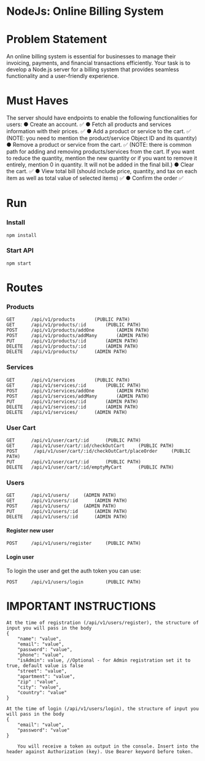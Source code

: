 
# NodeJs: Online Billing System


# Problem Statement
An online billing system is essential for businesses to manage their invoicing, payments,
and financial transactions efficiently. Your task is to develop a Node.js server for a billing
system that provides seamless functionality and a user-friendly experience.

# Must Haves
The server should have endpoints to enable the following functionalities for users:
● Create an account. ✅
● Fetch all products and services information with their prices. ✅
● Add a product or service to the cart. ✅ (NOTE: you need to mention the product/service Object ID and its quantity)
● Remove a product or service from the cart. ✅ (NOTE: there is common path for adding and removing products/services from the cart. If you want to reduce the quantity, mention the new quantity or if you want to remove it entirely, mention 0 in quantity. It will not be added in the final bill.)
● Clear the cart. ✅
● View total bill (should include price, quantity, and tax on each item as well as total 
value of selected items) ✅
● Confirm the order ✅

# Run

### Install

```
npm install
```

### Start API

```
npm start
```

# Routes

### Products

```
GET      /api/v1/products       (PUBLIC PATH)
GET      /api/v1/products/:id       (PUBLIC PATH)
POST     /api/v1/products/addOne        (ADMIN PATH)
POST     /api/v1/products/addMany       (ADMIN PATH)
PUT      /api/v1/products/:id       (ADMIN PATH)
DELETE   /api/v1/products/:id       (ADMIN PATH)
DELETE   /api/v1/products/      (ADMIN PATH)
```

### Services

```
GET      /api/v1/services       (PUBLIC PATH)
GET      /api/v1/services/:id       (PUBLIC PATH)
POST     /api/v1/services/addOne        (ADMIN PATH)
POST     /api/v1/services/addMany       (ADMIN PATH)
PUT      /api/v1/services/:id       (ADMIN PATH)
DELETE   /api/v1/services/:id       (ADMIN PATH)
DELETE   /api/v1/services/      (ADMIN PATH)
```

### User Cart

```
GET      /api/v1/user/cart/:id      (PUBLIC PATH)
GET      /api/v1/user/cart/:id/checkOutCart     (PUBLIC PATH)
POST      /api/v1/user/cart/:id/checkOutCart/placeOrder     (PUBLIC PATH)
PUT      /api/v1/user/cart/:id      (PUBLIC PATH)
DELETE   /api/v1/user/cart/:id/emptyMyCart      (PUBLIC PATH)
```

### Users

```
GET      /api/v1/users/     (ADMIN PATH)
GET      /api/v1/users/:id      (ADMIN PATH)
POST     /api/v1/users/     (ADMIN PATH)
PUT      /api/v1/users/:id      (ADMIN PATH)
DELETE   /api/v1/users/:id      (ADMIN PATH)
```

#### Register new user

```
POST     /api/v1/users/register     (PUBLIC PATH)
```

#### Login user

To login the user and get the auth token you can use:

```
POST     /api/v1/users/login        (PUBLIC PATH)
```

# IMPORTANT INSTRUCTIONS

```
At the time of registration (/api/v1/users/register), the structure of input you will pass in the body
{
    "name": "value",
    "email": "value",
    "password": "value",
    "phone": "value",
    "isAdmin": value, //Optional - for Admin registration set it to true, default value is false
    "street": "value",
    "apartment": "value",
    "zip" :"value",
    "city": "value",
    "country": "value"
}

```

```
At the time of login (/api/v1/users/login), the structure of input you will pass in the body
{
    "email": "value",
    "password": "value"
}

    You will receive a token as output in the console. Insert into the header against Authorization (key). Use Bearer keyword before token.
```



